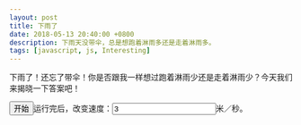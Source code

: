 ```yaml
---
layout: post
title: 下雨了
date: 2018-05-13 20:40:00 +0800
description: 下雨天没带伞，总是想跑着淋雨多还是走着淋雨多。
tags: [javascript, js, Interesting]
---
```



下雨了！还忘了带伞！你是否跟我一样想过跑着淋雨少还是走着淋雨少？今天我们来揭晓一下答案吧！

<button onclick="star()">开始</button>运行完后，改变速度：<input id="step" type="number" step="1" min="1" value="3">米／秒。<span id="getRains"></span>
<canvas id="sky"></canvas>
  <script type="text/javascript">
    var can=document.getElementById('sky');
    can.width=document.body.clientWidth-300;
    can.height=Math.max(document.documentElement.clientHeight-100,500);
    // ctx.beginPath();
    var ctx=can.getContext('2d');
    ctx.fillStyle='rgba(0,0,0,0)';
    // ctx.fillRect(0,0,can.width,can.height);
    function clearSky(){
      ctx.clearRect(0,0,can.width,can.height);
      // ctx.fillRect(0,0,can.width,can.height);
    }
  </script>
  <script type="text/javascript">
    var Rain=function(){
  this.v=[];
  this.x=[];
  this.y=[];
  // this.time=[];
}
Rain.prototype.num=100;
Rain.prototype.init=function(){
  for(var i=0;i<this.num;i++){
    var that=this;
      that.v[i]=(Math.random()+1)*3+10;
      that.x[i]=document.body.clientWidth*Math.random()+1;
      that.y[i]=0;
      // that.time[i]=document.body.clientHeight/that.v[i];
  }
}
Rain.prototype.move=function(){
  for(var i=0;i<this.num;i++){
    this.reborn(i);
    ctx.beginPath();
    this.y[i]=this.y[i]+this.v[i];
    if(walkerX<this.x[i]&&this.x[i]<walkerX+137&&can.height-240<this.y[i]&&this.y[i]<can.height){
      rains++;
      // console.log(document.getElementById('step').value);

      step=Number(document.getElementById('step').value);
      // step=1;
      this.v.splice(i, 1);
      this.x.splice(i, 1);
      this.y.splice(i, 1);
      // this.time.splice(i, 1);
      this.born();
    }
    ctx.moveTo(this.x[i],this.y[i]+this.v[i]);
    ctx.lineTo(this.x[i]-1,this.y[i]+20);
    ctx.lineTo(this.x[i]+1,this.y[i]+20);
    ctx.closePath();
    ctx.stroke();
  }
}
Rain.prototype.reborn=function(which){
  // this.time[which]--;
  // if(this.y[which]>can.height&&this.time[which]<=0){
  if(this.y[which]>can.height){
    this.v[which]=(Math.random()+1)*3+10;
    this.x[which]=document.body.clientWidth*Math.random()+1;
    this.y[which]=0;
    // this.time[i]=document.body.clientHeight/this.v[i];
  }
}
Rain.prototype.born=function(){
  this.v[100]=(Math.random()+1)*3+10;
  this.x[100]=document.body.clientWidth*Math.random()+1;
  this.y[100]=0;
  // this.time[100]=document.body.clientHeight/this.v[i];
}
  </script>
  <script>
    var imgObj0 = new Image();
    var imgObj1 = new Image();
    var imgObj2 = new Image();
    var imgObj3 = new Image();
    var imgObj4 = new Image();
      imgObj0.src = "https://thumbnail0.baidupcs.com/thumbnail/bb7de06823df406fab4209a4c21a936b?fid=1747392380-250528-327994699261771&time=1526216400&rt=sh&sign=FDTAER-DCb740ccc5511e5e8fedcff06b081203-JT4gTaVxvj6hnSq5WNoi7pMa8bI%3D&expires=8h&chkv=0&chkbd=0&chkpc=&dp-logid=3082151262430367382&dp-callid=0&size=c710_u400&quality=100&vuk=-&ft=video";
      imgObj1.src = "https://thumbnail0.baidupcs.com/thumbnail/9ddd1c23f8cad710533949b968f9c5e1?fid=1747392380-250528-361490051143425&time=1526216400&rt=sh&sign=FDTAER-DCb740ccc5511e5e8fedcff06b081203-BCSzhtdwgRaCsFhYaJYSKDzQ7ko%3D&expires=8h&chkv=0&chkbd=0&chkpc=&dp-logid=3082168303969570866&dp-callid=0&size=c710_u400&quality=100&vuk=-&ft=video";
      imgObj2.src = "https://thumbnail0.baidupcs.com/thumbnail/48f36664992527ec896cd09c50f7ac27?fid=1747392380-250528-786574789787144&time=1526216400&rt=sh&sign=FDTAER-DCb740ccc5511e5e8fedcff06b081203-J0SFROzWafuZK1EsxrNcAj45WTg%3D&expires=8h&chkv=0&chkbd=0&chkpc=&dp-logid=3082177434285101482&dp-callid=0&size=c710_u400&quality=100&vuk=-&ft=video";
      imgObj3.src = "https://thumbnail0.baidupcs.com/thumbnail/566dc4f99b1f48aa18759a1819b525c8?fid=1747392380-250528-161764276981554&time=1526216400&rt=sh&sign=FDTAER-DCb740ccc5511e5e8fedcff06b081203-vQmGStcx0WD3x8xO66HKqa%2FV%2BMM%3D&expires=8h&chkv=0&chkbd=0&chkpc=&dp-logid=3082186541554897725&dp-callid=0&size=c710_u400&quality=100&vuk=-&ft=video";
      imgObj4.src = "https://thumbnail0.baidupcs.com/thumbnail/3c17107ff6e463bb3a29d7edecf9a974?fid=1747392380-250528-628890300476334&time=1526216400&rt=sh&sign=FDTAER-DCb740ccc5511e5e8fedcff06b081203-bKcRkvGcae4xzUeJr9JT5JGCO8s%3D&expires=8h&chkv=0&chkbd=0&chkpc=&dp-logid=3082194361311864940&dp-callid=0&size=c710_u400&quality=100&vuk=-&ft=video";
    var walker=[imgObj0,imgObj1,imgObj2,imgObj3,imgObj4];
    var i=0;
    var walkerX=0;
    var walkerTime;
    var rains=0;
    var step=0;
    var getRainsArr=[];
    var time=0;
    function walk(){
      finish();
      walkerTime=setInterval(function(){
        i=i%5;
        clearSky();
        if(walkerX>can.width){
          finish();
          calculate();
        }
        ctx.drawImage(walker[i],walkerX+=step,can.height-240);
        i++;
      },100)
    }
    function finish(){
      clearInterval(walkerTime);
      clearInterval(rainTime);
      
    }
    function calculate(){
      var showRains=document.getElementById('getRains');
      showRains.innerHTML='一共打到'+rains/time+'个雨点！';
    }
  </script>
  <script type="text/javascript">
    var rainTime;
    function star(){
      time++;
      walkerX=0;
      var rain=new Rain();
      rain.init();
      walk();

      rainTime=setInterval(function() {
        rain.move();
      },60)
    }
  </script>